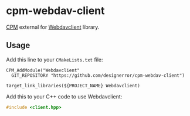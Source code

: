 # cpm-webdav-client
[CPM](http://cpm.rocks) external for
[Webdavclient](https://github.com/designerror/webdav-client-cpp) library.

## Usage

Add this line to your `CMakeLists.txt` file:
```
CPM_AddModule("Webdavclient"
  GIT_REPOSITORY "https://github.com/designerror/cpm-webdav-client")
  
target_link_libraries(${PROJECT_NAME} Webdavclient)
```

Add this to your C++ code to use Webdavclient:
```c++
#include <client.hpp>
```

